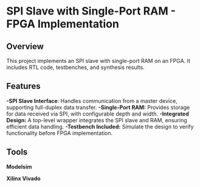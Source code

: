 
# SPI Slave with Single-Port RAM - FPGA Implementation

## Overview
This project implements an SPI slave with single-port RAM on an FPGA. It includes RTL code, testbenches, and synthesis results.


## Features
**-SPI Slave Interface**: Handles communication from a master device, supporting full-duplex data transfer.
**-Single-Port RAM:** Provides storage for data received via SPI, with configurable depth and width.
**-Integrated Design:** A top-level wrapper integrates the SPI slave and RAM, ensuring efficient data handling.
**-Testbench Included:** Simulate the design to verify functionality before FPGA implementation.


## Tools

**Modelsim**

**Xilinx Vivado**
